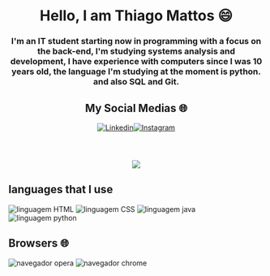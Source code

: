<header>
    <h1> Hello, I am Thiago Mattos 😄 </h1>
    <h3>I'm an IT student starting now in programming with a focus on the back-end, I'm studying systems analysis and development, I have experience with computers since I was 10 years old, the language I'm studying at the moment is python. and also SQL and Git. </h3>
    <h2> My Social Medias 🌐 </h2>
 <p>
 <a  href="https://www.linkedin.com/in/thiago-mattos-da-silva-76b6b3266/" target="_blank"  rel="noreferrer noopener"><img src="https://camo.githubusercontent.com/a80d00f23720d0bc9f55481cfcd77ab79e141606829cf16ec43f8cacc7741e46/68747470733a2f2f696d672e736869656c64732e696f2f62616467652f4c696e6b6564496e2d3030373742353f7374796c653d666f722d7468652d6261646765266c6f676f3d6c696e6b6564696e266c6f676f436f6c6f723d7768697465" alt="Linkedin" data-canonical-src="https://img.shields.io/badge/LinkedIn-0077B5?style=for-the-badge&amp;logo=linkedin&amp;logoColor=white" style="max-width: 100%;"></a><a  href="https://www.instagram.com/tmattos.s/"  target="_blank"  rel="noreferrer noopener"><img src="https://camo.githubusercontent.com/b3d4671768bd0f9b6c8f410a25a96e0c5a4d135208d8910461e986f97e7985ab/68747470733a2f2f696d672e736869656c64732e696f2f62616467652f496e7374616772616d2d4534343035463f7374796c653d666f722d7468652d6261646765266c6f676f3d696e7374616772616d266c6f676f436f6c6f723d7768697465" alt="Instagram" data-canonical-src="https://img.shields.io/badge/Instagram-E4405F?style=for-the-badge&amp;logo=instagram&amp;logoColor=white" style="max-width: 100%;"></a>
 </p>
 </header>
 <div align=center>
 <picture>
   <source
     srcset="https://github-readme-stats.vercel.app/api?username=ThiagoMattos19&show_icons=true&theme=dark"         
     username=anuraghazra&hide_progress=true&theme=dark)
     media="(prefers-color-scheme: dark)"
   />
   <source
     srcset="https://github-readme-stats.vercel.app/api?username=ThiagoMattos19&show_icons=true"
     media="(prefers-color-scheme: light), (prefers-color-scheme: no-preference)"
   />
   <img src="https://github-readme-stats.vercel.app/api?username=ThiagoMattos19&show_icons=true" />
 </picture>
 </div>
 <footer>
 <h2> languages ​​that I use </h2>
 <p>
   <img src="https://camo.githubusercontent.com/49fbb99f92674cc6825349b154b65aaf4064aec465d61e8e1f9fb99da3d922a1/68747470733a2f2f696d672e736869656c64732e696f2f62616467652f68746d6c352d2532334533344632362e7376673f7374796c653d666f722d7468652d6261646765266c6f676f3d68746d6c35266c6f676f436f6c6f723d7768697465" alt="linguagem HTML">
   <img src="https://camo.githubusercontent.com/e6b67b27998fca3bccf4c0ee479fc8f9de09d91f389cccfbe6cb1e29c10cfbd7/68747470733a2f2f696d672e736869656c64732e696f2f62616467652f637373332d2532333135373242362e7376673f7374796c653d666f722d7468652d6261646765266c6f676f3d63737333266c6f676f436f6c6f723d7768697465" alt="linguagem CSS">
   <img src="https://camo.githubusercontent.com/57cec1c01287dfdc2a3fe64954936293c761b7fa9a7fc1b9de3916a295f15170/68747470733a2f2f696d672e736869656c64732e696f2f62616467652f6a6176612d2532334544384230302e7376673f7374796c653d666f722d7468652d6261646765266c6f676f3d6f70656e6a646b266c6f676f436f6c6f723d7768697465" alt="linguagem java">
   <img src="https://camo.githubusercontent.com/a1b2dac5667822ee0d98ae6d799da61987fd1658dfeb4d2ca6e3c99b1535ebd8/68747470733a2f2f696d672e736869656c64732e696f2f62616467652f707974686f6e2d3336373041303f7374796c653d666f722d7468652d6261646765266c6f676f3d707974686f6e266c6f676f436f6c6f723d666664643534" alt="linguagem python">
 </p>

 <h2> Browsers 🌐 </h2>
 <p>
   <img 
 src="https://camo.githubusercontent.com/4e95c15dac2a4fb001eb2d1a895fa2031351283d908da1546b37fb7b550fe94a/68747470733a2f2f696d672e736869656c64732e696f2f62616467652f4f706572612d4646314232443f7374796c653d666f722d7468652d6261646765266c6f676f3d4f70657261266c6f676f436f6c6f723d7768697465" alt="navegador opera">
   <img src="https://camo.githubusercontent.com/5a26d70e67280d022a3560a3cf3c3716037fbd08ee29b72df50b0e6eb1b825fe/68747470733a2f2f696d672e736869656c64732e696f2f62616467652f476f6f676c652532304368726f6d652d3432383546343f7374796c653d666f722d7468652d6261646765266c6f676f3d476f6f676c654368726f6d65266c6f676f436f6c6f723d7768697465" alt="navegador chrome">
 </p>
 
 </footer>
 
 


